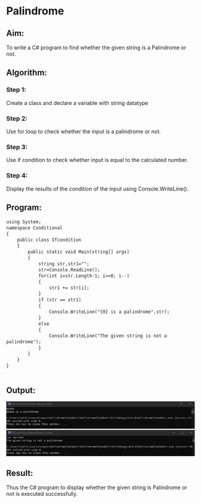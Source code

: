 # Palindrome
## Aim:
To write a C# program to find whether the given string is a Palindrome or not.
## Algorithm:
### Step 1:
Create a class and declare a variable with string datatype
### Step 2:
Use for loop to check whether the input is a palindrome or not.
### Step 3:
Use if condition to check whether input is equal to the calculated number.
### Step 4:
Display the results of the condition of the input using Console.WriteLine().
## Program:
```
using System;
namespace Conditional
{
    public class Ifcondition
    {
        public static void Main(string[] args)
        {
            string str,str1="";
            str=Console.ReadLine();
            for(int i=str.Length-1; i>=0; i--)
            {
                str1 += str[i];
            }
            if (str == str1)
            {
                Console.WriteLine("{0} is a palindrome",str);
            }
            else
            {
                Console.WriteLine("The given string is not a palindrome");
            }
        }
    }
}


```
## Output:
![inp](1.jpg)
![inp](4.jpg)
## Result:
Thus the C# program to display whether the given string is Palindrome or not is executed successfully.

